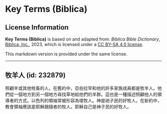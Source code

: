 # Key Terms (Biblica)

## License Information

**Key Terms (Biblica)** is based on and adapted from: _Biblica Bible Dictionary_, [Biblica, Inc.](https://www.biblica.com/), 2023, which is licensed under a [CC BY-SA 4.0 license](https://creativecommons.org/licenses/by-sa/4.0/legalcode.en).

This markdown version is provided under the same license.



--------------------------------

## 牧羊人 (id: 232879)

照顧羊或其他牲畜的人。在舊約中，亞伯拉罕和他的許多家族成員都是牧羊人。他們從一個地方到另一個地方尋找草地給他們的羊群。這也是一種描述照顧他人的領導者的方式。以色列的領袖常被形容為壞牧人。神是祂子民的好牧人。在新約中，教會領袖應該是耶穌跟隨者的牧人。耶穌自己是神子民的好牧人。


